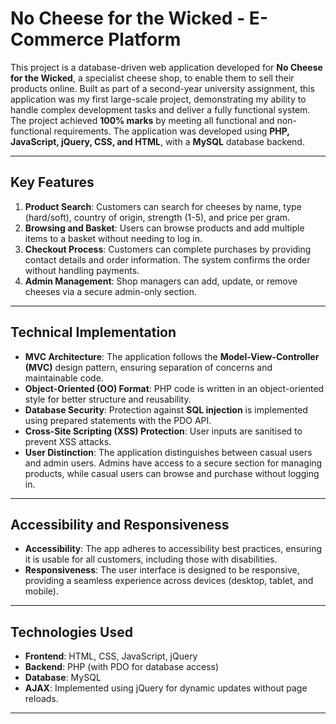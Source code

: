 # No Cheese for the Wicked - E-Commerce Platform

This project is a database-driven web application developed for **No Cheese for the Wicked**, a specialist cheese shop, to enable them to sell their products online. Built as part of a second-year university assignment, this application was my first large-scale project, demonstrating my ability to handle complex development tasks and deliver a fully functional system. The project achieved **100% marks** by meeting all functional and non-functional requirements. The application was developed using **PHP, JavaScript, jQuery, CSS, and HTML**, with a **MySQL** database backend.

---

## Key Features

1. **Product Search**: Customers can search for cheeses by name, type (hard/soft), country of origin, strength (1-5), and price per gram.
2. **Browsing and Basket**: Users can browse products and add multiple items to a basket without needing to log in.
3. **Checkout Process**: Customers can complete purchases by providing contact details and order information. The system confirms the order without handling payments.
4. **Admin Management**: Shop managers can add, update, or remove cheeses via a secure admin-only section.

---

## Technical Implementation

- **MVC Architecture**: The application follows the **Model-View-Controller (MVC)** design pattern, ensuring separation of concerns and maintainable code.
- **Object-Oriented (OO) Format**: PHP code is written in an object-oriented style for better structure and reusability.
- **Database Security**: Protection against **SQL injection** is implemented using prepared statements with the PDO API.
- **Cross-Site Scripting (XSS) Protection**: User inputs are sanitised to prevent XSS attacks.
- **User Distinction**: The application distinguishes between casual users and admin users. Admins have access to a secure section for managing products, while casual users can browse and purchase without logging in.

---

## Accessibility and Responsiveness

- **Accessibility**: The app adheres to accessibility best practices, ensuring it is usable for all customers, including those with disabilities.
- **Responsiveness**: The user interface is designed to be responsive, providing a seamless experience across devices (desktop, tablet, and mobile).

---

## Technologies Used

- **Frontend**: HTML, CSS, JavaScript, jQuery
- **Backend**: PHP (with PDO for database access)
- **Database**: MySQL
- **AJAX**: Implemented using jQuery for dynamic updates without page reloads.

---
